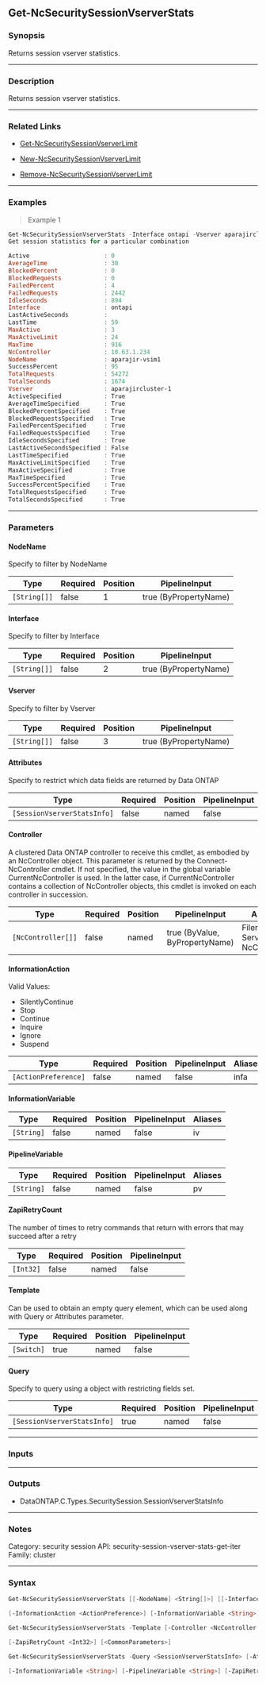 Get-NcSecuritySessionVserverStats
---------------------------------

### Synopsis
Returns session vserver statistics.

---

### Description

Returns session vserver statistics.

---

### Related Links
* [Get-NcSecuritySessionVserverLimit](Get-NcSecuritySessionVserverLimit)

* [New-NcSecuritySessionVserverLimit](New-NcSecuritySessionVserverLimit)

* [Remove-NcSecuritySessionVserverLimit](Remove-NcSecuritySessionVserverLimit)

---

### Examples
> Example 1

```PowerShell
Get-NcSecuritySessionVserverStats -Interface ontapi -Vserver aparajircluster-1 -NodeName aparajir-vsim1
Get session statistics for a particular combination

Active                     : 0
AverageTime                : 30
BlockedPercent             : 0
BlockedRequests            : 0
FailedPercent              : 4
FailedRequests             : 2442
IdleSeconds                : 894
Interface                  : ontapi
LastActiveSeconds          :
LastTime                   : 59
MaxActive                  : 3
MaxActiveLimit             : 24
MaxTime                    : 916
NcController               : 10.63.1.234
NodeName                   : aparajir-vsim1
SuccessPercent             : 95
TotalRequests              : 54272
TotalSeconds               : 1674
Vserver                    : aparajircluster-1
ActiveSpecified            : True
AverageTimeSpecified       : True
BlockedPercentSpecified    : True
BlockedRequestsSpecified   : True
FailedPercentSpecified     : True
FailedRequestsSpecified    : True
IdleSecondsSpecified       : True
LastActiveSecondsSpecified : False
LastTimeSpecified          : True
MaxActiveLimitSpecified    : True
MaxActiveSpecified         : True
MaxTimeSpecified           : True
SuccessPercentSpecified    : True
TotalRequestsSpecified     : True
TotalSecondsSpecified      : True

```

---

### Parameters
#### **NodeName**
Specify to filter by NodeName

|Type        |Required|Position|PipelineInput        |
|------------|--------|--------|---------------------|
|`[String[]]`|false   |1       |true (ByPropertyName)|

#### **Interface**
Specify to filter by Interface

|Type        |Required|Position|PipelineInput        |
|------------|--------|--------|---------------------|
|`[String[]]`|false   |2       |true (ByPropertyName)|

#### **Vserver**
Specify to filter by Vserver

|Type        |Required|Position|PipelineInput        |
|------------|--------|--------|---------------------|
|`[String[]]`|false   |3       |true (ByPropertyName)|

#### **Attributes**
Specify to restrict which data fields are returned by Data ONTAP

|Type                       |Required|Position|PipelineInput|
|---------------------------|--------|--------|-------------|
|`[SessionVserverStatsInfo]`|false   |named   |false        |

#### **Controller**
A clustered Data ONTAP controller to receive this cmdlet, as embodied by an NcController object.  This parameter is returned by the Connect-NcController cmdlet.  If not specified, the value in the global variable CurrentNcController is used.  In the latter case, if CurrentNcController contains a collection of NcController objects, this cmdlet is invoked on each controller in succession.

|Type              |Required|Position|PipelineInput                 |Aliases                          |
|------------------|--------|--------|------------------------------|---------------------------------|
|`[NcController[]]`|false   |named   |true (ByValue, ByPropertyName)|Filer<br/>Server<br/>NcController|

#### **InformationAction**

Valid Values:

* SilentlyContinue
* Stop
* Continue
* Inquire
* Ignore
* Suspend

|Type                |Required|Position|PipelineInput|Aliases|
|--------------------|--------|--------|-------------|-------|
|`[ActionPreference]`|false   |named   |false        |infa   |

#### **InformationVariable**

|Type      |Required|Position|PipelineInput|Aliases|
|----------|--------|--------|-------------|-------|
|`[String]`|false   |named   |false        |iv     |

#### **PipelineVariable**

|Type      |Required|Position|PipelineInput|Aliases|
|----------|--------|--------|-------------|-------|
|`[String]`|false   |named   |false        |pv     |

#### **ZapiRetryCount**
The number of times to retry commands that return with errors that may succeed after a retry

|Type     |Required|Position|PipelineInput|
|---------|--------|--------|-------------|
|`[Int32]`|false   |named   |false        |

#### **Template**
Can be used to obtain an empty query element, which can be used along with Query or Attributes parameter.

|Type      |Required|Position|PipelineInput|
|----------|--------|--------|-------------|
|`[Switch]`|true    |named   |false        |

#### **Query**
Specify to query using a object with restricting fields set.

|Type                       |Required|Position|PipelineInput|
|---------------------------|--------|--------|-------------|
|`[SessionVserverStatsInfo]`|true    |named   |false        |

---

### Inputs

---

### Outputs
* DataONTAP.C.Types.SecuritySession.SessionVserverStatsInfo

---

### Notes
Category: security session
API: security-session-vserver-stats-get-iter
Family: cluster

---

### Syntax
```PowerShell
Get-NcSecuritySessionVserverStats [[-NodeName] <String[]>] [[-Interface] <String[]>] [[-Vserver] <String[]>] [-Attributes <SessionVserverStatsInfo>] [-Controller <NcController[]>] 
```
```PowerShell
[-InformationAction <ActionPreference>] [-InformationVariable <String>] [-PipelineVariable <String>] [-ZapiRetryCount <Int32>] [<CommonParameters>]
```
```PowerShell
Get-NcSecuritySessionVserverStats -Template [-Controller <NcController[]>] [-InformationAction <ActionPreference>] [-InformationVariable <String>] [-PipelineVariable <String>] 
```
```PowerShell
[-ZapiRetryCount <Int32>] [<CommonParameters>]
```
```PowerShell
Get-NcSecuritySessionVserverStats -Query <SessionVserverStatsInfo> [-Attributes <SessionVserverStatsInfo>] [-Controller <NcController[]>] [-InformationAction <ActionPreference>] 
```
```PowerShell
[-InformationVariable <String>] [-PipelineVariable <String>] [-ZapiRetryCount <Int32>] [<CommonParameters>]
```
